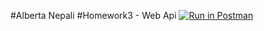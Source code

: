 #Alberta Nepali
#Homework3 - Web Api
[![Run in Postman](https://run.pstmn.io/button.svg)](https://app.getpostman.com/run-collection/4cf7ee2293c1e3de7a0d#?env%5BmoviesToken%5D=W3siZGVzY3JpcHRpb24iOnsiY29udGVudCI6IiIsInR5cGUiOiJ0ZXh0L3BsYWluIn0sInZhbHVlIjoiaHR0cHM6Ly9jc2MzOTE2aHczLmhlcm9rdWFwcC5jb20vIiwia2V5IjoiVXJsIiwiZW5hYmxlZCI6dHJ1ZX0seyJrZXkiOiJKV1RfdG9rZW5zIiwidmFsdWUiOiJKV1QgZXlKaGJHY2lPaUpJVXpJMU5pSXNJblI1Y0NJNklrcFhWQ0o5LmV5SnBaQ0k2SWpWak9HUm1OakZoT1RrNU56QTFORFEwWTJWbFlqaGtNU0lzSW5WelpYSnVZVzFsSWpvaWRYTmxjakVpTENKcFlYUWlPakUxTlRJNE9ESXhNREY5LjUxMFlXV3Z0akFsSnlyc0NrbEM0M21fVzNkZjRFQmhXSHA5WkZTeU5ocUEiLCJkZXNjcmlwdGlvbiI6IiIsImVuYWJsZWQiOnRydWV9XQ==)